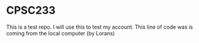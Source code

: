 # CPSC233
This is a test repo. I will use this to test my account.
This line of code was is coming from the local computer (by Lorans)
